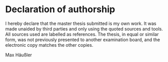 # Declaration of authorship

I hereby declare that the master thesis submitted is my own work. It was made unaided by third parties and only using the quoted sources and tools. All sources used are labelled as references. The thesis, in equal or similar form, was not previously presented to another examination board, and the electronic copy matches the other copies.

Max Häußler
